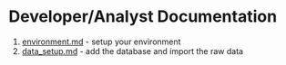 # Developer/Analyst Documentation

 1. [environment.md](environment.md) - setup your environment
 2. [data_setup.md](data_setup.md) - add the database and import the raw data

